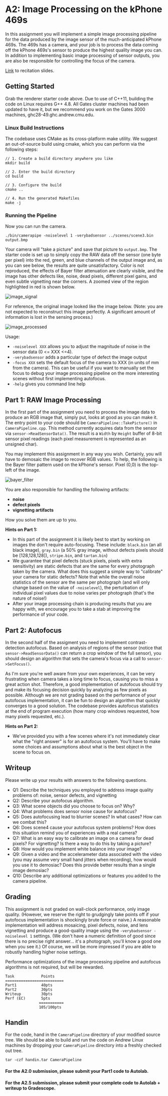 # A2: Image Processing on the kPhone 469s

In this assignment you will implement a simple image processing pipeline for the data produced by the image sensor of the much-anticipated kPhone 469s. The 469s has a camera, and your job is to process the data coming off the kPhone 469s's sensor to produce the highest quality image you can. In addition to implementing basic image processing of sensor outputs, you are also be responsible for controlling the focus of the camera.

[Link](http://graphics.cs.cmu.edu/courses/15469/s22/assets/lectures/VCS_Recitation_02.pdf) to recitation slides.

## Getting Started

Grab the renderer starter code above. Due to use of C++11, building the code on Linux requires G++ 4.8. All Gates cluster machines had been updated to have it, but we recommend you work on the Gates 3000 machines, ghc28-49.ghc.andrew.cmu.edu.

### Linux Build Instructions

The codebase uses CMake as its cross-platform make utility. We suggest an out-of-source build using cmake, which you can perform via the following steps:

```
// 1. Create a build directory anywhere you like
mkdir build

// 2. Enter the build directory
cd build

// 3. Configure the build
cmake ..

// 4. Run the generated Makefiles
make -j
```

### Running the Pipeline

Now you can run the camera.

```
./bin/camerapipe -noiselevel 1 -verybadsensor ../scenes/scene3.bin output.bmp
```

Your camera will "take a picture" and save that picture to ```output.bmp```. The starter code is set up to simply copy the RAW data off the sensor (one byte per pixel) into the red, green, and blue channels of the output image and, as you can see below, the results are quite unsatisfactory. Color is not reproduced, the effects of Bayer filter attenuation are clearly visible, and the image has other defects like, noise, dead pixels, different pixel gains, and even subtle vignetting near the corners. A zoomed view of the region highlighted in red is shown below.

![image_signal](diagrams/img1.jpg)

For reference, the original image looked like the image below. (Note: you are not expected to reconstruct this image perfectly. A significant amount of information is lost in the sensing process.)

![image_processed](diagrams/img2.jpg)

Usage:

* ```-noiselevel XXX``` allows you to adjust the magnitude of noise in the sensor data (0 <= XXX <=4).
* ```-verybadsensor``` adds a particular type of defect the image output
* ```-focus XXX``` sets the default focus of the camera to XXX (in units of mm from the camera). This can be useful if you want to manually set the focus to debug your image processing pipeline on the more interesting scenes without first implementing autofocus.
* ```-help``` gives you command line help

## Part 1: RAW Image Processing

In the first part of the assignment you need to process the image data to produce an RGB image that, simply put, looks at good as you can make it. The entry point to your code should be ```CameraPipeline::TakePicture()``` in ```CameraPipeline.cpp```. This method currently acquires data from the sensor via ```sensor->ReadSensorData()```. The result is a ```Width``` by ```Height``` buffer of 8-bit sensor pixel readings (each pixel measurement is represented as an unsigned char).

You may implement this assignment in any way you wish. Certainly, you will have to demosaic the image to recover RGB values. To help, the following is the Bayer filter pattern used on the kPhone's sensor. Pixel (0,0) is the top-left of the image.

![bayer_filter](diagrams/img3.jpg)

You are also responsible for handling the following artifacts:

* **noise**
* **defect pixels**
* **vignetting artifacts** 

How you solve them are up to you.

**Hints on Part 1:**

* In this part of the assignment it is likely best to start by working on images the don't require auto-focusing. These include: ```black.bin``` (an all black image), ```gray.bin``` (a 50% gray image, without defects pixels should be [128,128,128]), ```stripe.bin```, and ```tartan.bin```)
* We guarantee that pixel defects (stuck pixels, pixels with extra sensitivity) are static defects that are the same for every photograph taken by the camera. What does this suggest a simple way to "calibrate" your camera for static defects? Note that while the overall noise statistics of the sensor are the same per photograph (and will only change based on the value of ```-noiselevel```), the perturbation of individual pixel values due to noise varies per photograph (that's the nature of noise!)
* After your image processing chain is producing results that you are happy with, we encourage you to take a stab at improving the performance of your code.

## Part 2: Autofocus

In the second half of the assigment you need to implement contrast-detection autofocus. Based on analysis of regions of the sensor (notice that ```sensor->ReadSensorData()``` can return a crop window of the full sensor), you should design an algorithm that sets the camera's focus via a call to ```sensor->SetFocus()```.

As I'm sure you're well aware from your own experiences, it can be very frustrating when camera takes a long time to focus, causing you to miss a great action shot. Therefore, a good implementation of autofocus should try and make its focusing decision quickly by analyzing as few pixels as possible. Although we are not grading based on the performance of your autofocus implementation, it can be fun to design an algorithm that quickly converges to a good solution. The codebase provides autofocus statistics at the end of program execution (how many crop windows requested, how many pixels requested, etc.).

**Hints on Part 2:**

* We've provided you with a few scenes where it's not immediately clear what the "right answer" is for an autofocus system. You'll have to make some choices and assumptions about what is the best object in the scene to focus on.

## Writeup

Please write up your results with answers to the following questions.

* Q1: Describe the techniques you employed to address image quality problems of: noise, sensor defects, and vignetting
* Q2: Describe your autofocus algorithm.
* Q3: What scene objects did you choose to focus on? Why?
* Q4: What problems does sensor noise cause for autofocus?
* Q5: Does autofocusing lead to blurrier scenes? In what cases? How can we combat this?
* Q6: Does scene4 cause your autofocus system problems? How does this situation remind you of experiences with a real camera?
* Q7: What is an easy way to calibrate an image on a camera for dead pixels? For vignetting? Is there a way to do this by taking a picture?
* Q8: How would you implement white balance into your image?
* Q9: Given a video and the accelerameter data associated with the video (you may assume very small hand jitters when recording), how would you use it to demosiac? Does this provide better results than a single image demosiac?
* Q10: Describe any additional optimizations or features you added to the camera pipeline.

## Grading

This assignment is not graded on wall-clock performance, only image quality. (However, we reserve the right to grudgingly take points off if your autofocus implementation is shockingly brute force or naive.) A reasonable implementation will address mosaicing, pixel defects, noise, and lens vignetting and produce a good-quality image using the ```-verybadsensor -noiselevel 1``` settings. (We don't have a numeric definition of good since there is no precise right answer... it's a photograph, you'll know a good one when you see it.) Of course, we will be more impressed if you are able to robustly handling higher noise settings. 

Performance optimizations of the image processing pipeline and autofocus algorithms is not required, but will be rewarded.

```
Task            Points
==========================
Part1           40pts
Part2           30pts
Writeup         30pts
Perf (EC)       5pts
               ===========
               105/100pts
```

## Handin

For the code, hand in the ```CameraPipeline``` directory of your modified source tree. We should be able to build and run the code on Andrew Linux machines by dropping your ```CameraPipeline``` directory into a freshly checked out tree.

```
tar -czf handin.tar CameraPipeline
```

#### For the A2.0 submission, please submit your Part1 code to Autolab.

#### For the A2.5 submission, please submit your complete code to Autolab + writeup to Gradescope.
